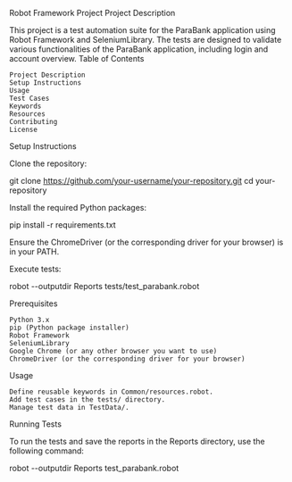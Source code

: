 Robot Framework Project
Project Description

This project is a test automation suite for the ParaBank application using Robot Framework and SeleniumLibrary. The tests are designed to validate various functionalities of the ParaBank application, including login and account overview.
Table of Contents

    Project Description
    Setup Instructions
    Usage
    Test Cases
    Keywords
    Resources
    Contributing
    License

Setup Instructions

Clone the repository:

git clone https://github.com/your-username/your-repository.git
cd your-repository

Install the required Python packages:

pip install -r requirements.txt

Ensure the ChromeDriver (or the corresponding driver for your browser) is in your PATH.

Execute tests:

robot --outputdir Reports  tests/test_parabank.robot

Prerequisites

    Python 3.x
    pip (Python package installer)
    Robot Framework
    SeleniumLibrary
    Google Chrome (or any other browser you want to use)
    ChromeDriver (or the corresponding driver for your browser)

Usage

    Define reusable keywords in Common/resources.robot.
    Add test cases in the tests/ directory.
    Manage test data in TestData/.

Running Tests

To run the tests and save the reports in the Reports directory, use the following command:

robot --outputdir Reports test_parabank.robot

